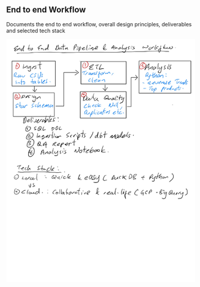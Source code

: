 ## End to end Workflow

Documents the end to end workflow, overall design principles, deliverables and selected tech stack

![alt text](./assets/Workflow.png)

